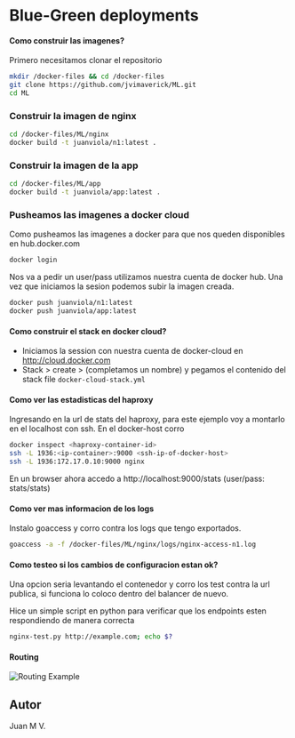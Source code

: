 # Blue-Green deployments 

#### Como construir las imagenes?
Primero necesitamos clonar el repositorio
```sh 
mkdir /docker-files && cd /docker-files
git clone https://github.com/jvimaverick/ML.git
cd ML
```

### Construir la imagen de nginx
```sh
cd /docker-files/ML/nginx
docker build -t juanviola/n1:latest .
```
### Construir la imagen de la app
```sh
cd /docker-files/ML/app
docker build -t juanviola/app:latest .
```

### Pusheamos las imagenes a docker cloud
Como pusheamos las imagenes a docker para que nos queden disponibles en hub.docker.com
```sh
docker login
```
Nos va a pedir un user/pass utilizamos nuestra cuenta de docker hub. Una vez que iniciamos la sesion podemos subir la imagen creada.

```sh
docker push juanviola/n1:latest
docker push juanviola/app:latest
```
#### Como construir el stack en docker cloud?
- Iniciamos la session con nuestra cuenta de docker-cloud en http://cloud.docker.com
- Stack > create > (completamos un nombre) y pegamos el contenido del stack file `docker-cloud-stack.yml`

#### Como ver las estadisticas del haproxy
Ingresando en la url de stats del haproxy, para este ejemplo voy a montarlo en el localhost con ssh. En el docker-host corro 
```sh
docker inspect <haproxy-container-id>
ssh -L 1936:<ip-container>:9000 <ssh-ip-of-docker-host>
ssh -L 1936:172.17.0.10:9000 nginx
````
En un browser ahora accedo a http://localhost:9000/stats (user/pass: stats/stats)

#### Como ver mas informacion de los logs
Instalo goaccess y corro contra los logs que tengo exportados.
```sh
goaccess -a -f /docker-files/ML/nginx/logs/nginx-access-n1.log
```
#### Como testeo si los cambios de configuracion estan ok?
Una opcion seria levantando el contenedor y corro los test contra la url publica, si funciona lo coloco dentro del balancer de nuevo.

Hice un simple script en python para verificar que los endpoints esten respondiendo de manera correcta
```sh
nginx-test.py http://example.com; echo $?
```

#### Routing
![Routing Example](https://github.com/jvimaverick/ML/blob/master/routing.png)

Autor
----
Juan M V.

